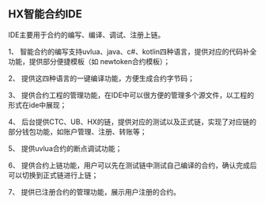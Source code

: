 ## HX智能合约IDE

IDE主要用于合约的编写、编译、调试、注册上链。

1、	智能合约的编写支持uvlua、java、c#、kotlin四种语言，提供对应的代码补全功能，提供部分便捷模板（如 newtoken合约模板）；

2、	提供这四种语言的一键编译功能，方便生成合约字节码；

3、	提供合约工程的管理功能，在IDE中可以很方便的管理多个源文件，以工程的形式在ide中展现；

4、	后台提供CTC、UB、HX的链，提供对应的测试以及正式链，实现了对应链的部分钱包功能，如账户管理、注册、转账等；

5、 提供uvlua合约的断点调试功能；

6、	提供合约上链功能，用户可以先在测试链中测试自己编译的合约，确认完成后可以切换到正式链进行上链；

7、	提供已注册合约的管理功能，展示用户注册的合约。
 
